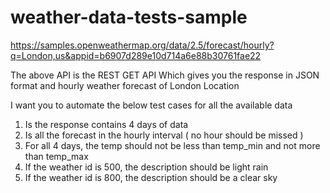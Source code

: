 # weather-data-tests-sample

https://samples.openweathermap.org/data/2.5/forecast/hourly?q=London,us&appid=b6907d289e10d714a6e88b30761fae22

The above API is the REST GET API Which gives you the response in JSON format and hourly weather forecast of London Location

I want you to automate the below test cases for all the available data
1. Is the response contains 4 days of data
2. Is all the forecast in the hourly interval ( no hour should be missed )
3. For all 4 days, the temp should not be less than temp_min and not more than temp_max
4. If the weather id is 500, the description should be light rain
5. If the weather id is 800, the description should be a clear sky